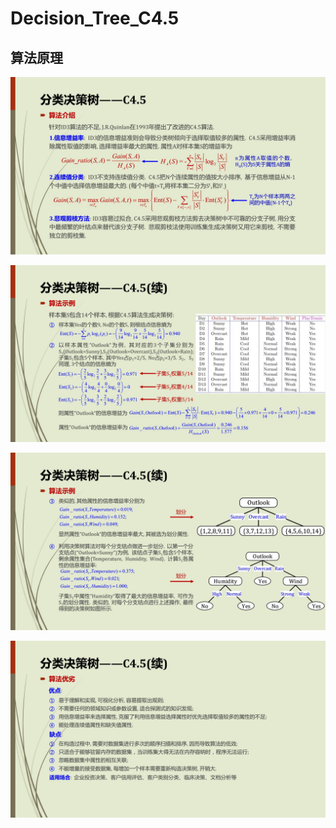 Decision_Tree_C4.5
=========================

算法原理
------------

![](https://github.com/Daniel1586/Initiative_machine_learning/raw/master/00_images/02_C4.5/C4.5_01.jpg) 

![](https://github.com/Daniel1586/Initiative_machine_learning/raw/master/00_images/02_C4.5/C4.5_02.jpg) 

![](https://github.com/Daniel1586/Initiative_machine_learning/raw/master/00_images/02_C4.5/C4.5_03.jpg) 

![](https://github.com/Daniel1586/Initiative_machine_learning/raw/master/00_images/02_C4.5/C4.5_04.jpg) 
